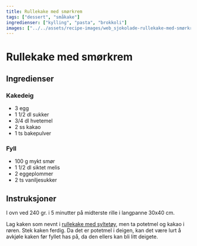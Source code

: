```yaml
---
title: Rullekake med smørkrem
tags: ["dessert", "småkake"]
ingredienser: ["kylling", "pasta", "brokkoli"]
images: ["../../assets/recipe-images/web_sjokolade-rullekake-med-smørkrem-rullekake-med-syltetøy.jpg"]
---
```


# Rullekake med smørkrem

## Ingredienser

### Kakedeig

- 3 egg
- 1 1/2 dl sukker
- 3/4 dl hvetemel
- 2 ss kakao
- 1 ts bakepulver

### Fyll

- 100 g mykt smør
- 1 1/2 dl siktet melis
- 2 eggeplommer
- 2 ts vaniljesukker

## Instruksjoner

I ovn ved 240 gr. i 5 minutter på midterste rille i langpanne 30x40 cm.

Lag kaken som nevnt i [rullekake med syltetøy](./rullekake-med-syltetøy), men ta potetmel og kakao i røren. Stek kaken ferdig. Da det er potetmel i deigen, kan det være lurt å avkjøle kaken før fyllet has på, da den ellers kan bli litt deigete.
